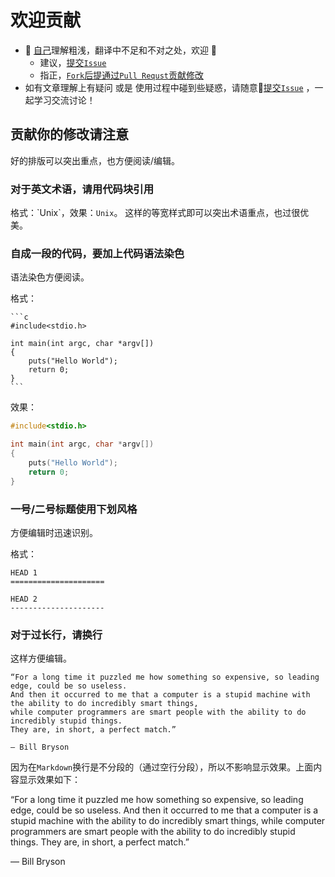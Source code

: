 欢迎贡献
====================

- :see_no_evil: [自己](http://weibo.com/oldratlee)理解粗浅，翻译中不足和不对之处，欢迎 :clap:
    - 建议，[提交`Issue`](https://github.com/oldratlee/translations/issues/new)
    - 指正，[`Fork`后提通过`Pull Requst`贡献修改](https://github.com/oldratlee/translations/fork)
- 如有文章理解上有疑问 或是 使用过程中碰到些疑惑，请随意:raised_hands:[提交`Issue`](https://github.com/oldratlee/translations/issues/new) ，一起学习交流讨论！

贡献你的修改请注意
-----------------

好的排版可以突出重点，也方便阅读/编辑。

### 对于英文术语，请用代码块引用

格式：\`Unix\`，效果：`Unix`。
这样的等宽样式即可以突出术语重点，也过很优美。

### 自成一段的代码，要加上代码语法染色

语法染色方便阅读。

格式：

    ```c
    #include<stdio.h>

    int main(int argc, char *argv[])
    {
        puts("Hello World");
        return 0;
    }
    ```

效果：

```c
#include<stdio.h>

int main(int argc, char *argv[])
{
    puts("Hello World");
    return 0;
}
```

### 一号/二号标题使用下划风格

方便编辑时迅速识别。

格式：

    HEAD 1
    =====================
    
    HEAD 2
    ---------------------

### 对于过长行，请换行

这样方便编辑。

    “For a long time it puzzled me how something so expensive, so leading edge, could be so useless.
    And then it occurred to me that a computer is a stupid machine with the ability to do incredibly smart things,
    while computer programmers are smart people with the ability to do incredibly stupid things.
    They are, in short, a perfect match.”
    
    — Bill Bryson

因为在`Markdown`换行是不分段的（通过空行分段），所以不影响显示效果。上面内容显示效果如下：

“For a long time it puzzled me how something so expensive, so leading edge, could be so useless.
And then it occurred to me that a computer is a stupid machine with the ability to do incredibly smart things,
while computer programmers are smart people with the ability to do incredibly stupid things.
They are, in short, a perfect match.”

— Bill Bryson
